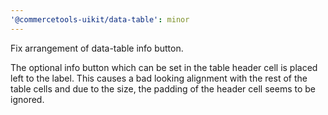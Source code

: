 ```yaml
---
'@commercetools-uikit/data-table': minor
---
```


Fix arrangement of data-table info button.

The optional info button which can be set in the table header cell is placed left to the label. This causes a bad looking alignment with the rest of the table cells and due to the size, the padding of the header cell seems to be ignored.
